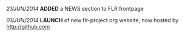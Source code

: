 *21/JUN/2014* **ADDED** a NEWS section to FLR frontpage

*01/JUN/2014* **LAUNCH** of new flr-project.org website, now hosted by <http://github.com>

